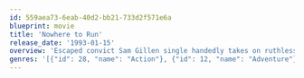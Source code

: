 ```yaml
---
id: 559aea73-6eab-40d2-bb21-733d2f571e6a
blueprint: movie
title: 'Nowhere to Run'
release_date: '1993-01-15'
overview: 'Escaped convict Sam Gillen single handedly takes on ruthless developers determined to evict Clydie - a widow with two young children. Nobody knows who Sam is.'
genres: '[{"id": 28, "name": "Action"}, {"id": 12, "name": "Adventure"}, {"id": 18, "name": "Drama"}, {"id": 53, "name": "Thriller"}]'
---
```

